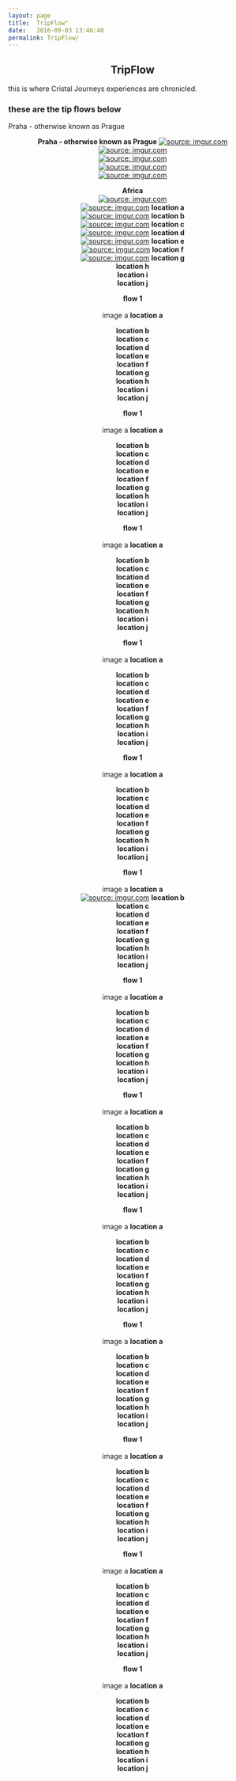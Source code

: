 ```yaml
---
layout: page
title:  TripFlow"
date:   2016-09-03 13:46:40
permalink: TripFlow/
---
```


<h2 style="text-align:center">TripFlow</h2>

this is where Cristal Journeys experiences are chronicled.

<div align="left">

<p>
<h3>these are the tip flows below</h3>
<ul>

</ul>
Praha - otherwise known as Prague


</p> </div>
     
 <div align="center">
 
 <strong>Praha - otherwise known as Prague</strong>
 <a href="http://imgur.com/RIEn9Nh"><img src="http://i.imgur.com/RIEn9Nh.jpg" title="source: imgur.com" /></a><br>
 <a href="http://imgur.com/8dhUug3"><img src="http://i.imgur.com/8dhUug3.jpg" title="source: imgur.com" /></a><br>
 <a href="http://imgur.com/28wESep"><img src="http://i.imgur.com/28wESep.jpg" title="source: imgur.com" /></a><br>
 <a href="http://imgur.com/iUr0d5d"><img src="http://i.imgur.com/iUr0d5d.jpg" title="source: imgur.com" /></a><br>
 <a href="http://imgur.com/pfWbZZ4"><img src="http://i.imgur.com/pfWbZZ4.jpg" title="source: imgur.com" /></a><br>
 

<strong>Africa</strong><br>
<a href="http://imgur.com/NEQZyuF"><img src="http://i.imgur.com/NEQZyuF.jpg" title="source: imgur.com" /></a>
<br>
<a href="http://imgur.com/l7YJ6pS"><img src="http://i.imgur.com/l7YJ6pS.jpg" title="source: imgur.com" /></a>
<strong>location a</strong><br>
 <a href="http://imgur.com/0dFFgSG"><img src="http://i.imgur.com/0dFFgSG.jpg" title="source: imgur.com" /></a>
<strong>location b</strong><br>
<a href="http://imgur.com/ZzjCeoN"><img src="http://i.imgur.com/ZzjCeoN.jpg" title="source: imgur.com" /></a>
<strong>location c</strong><br>
<a href="http://imgur.com/gnbxn0g"><img src="http://i.imgur.com/gnbxn0g.jpg" title="source: imgur.com" /></a>
<strong>location d</strong><br>
<a href="http://imgur.com/3Y2S5kP"><img src="http://i.imgur.com/3Y2S5kP.jpg" title="source: imgur.com" /></a>
<strong>location e</strong><br>
<a href="http://imgur.com/jTrnQdi"><img src="http://i.imgur.com/jTrnQdi.jpg" title="source: imgur.com" /></a>
<strong>location f</strong><br>
<a href="http://imgur.com/NgIjQkx"><img src="http://i.imgur.com/NgIjQkx.jpg" title="source: imgur.com" /></a>
<strong>location g</strong><br>
<strong>location h</strong><br>
<strong>location i</strong><br>
<strong>location j</strong><br>
</div>
 <div align="center">

<strong>flow 1</strong><br>
<br>
image a
<strong>location a</strong><br>
 
<strong>location b</strong><br>
<strong>location c</strong><br>
<strong>location d</strong><br>
<strong>location e</strong><br>
<strong>location f</strong><br>
<strong>location g</strong><br>
<strong>location h</strong><br>
<strong>location i</strong><br>
<strong>location j</strong><br>
</div>
 <div align="center">

<strong>flow 1</strong><br>
<br>
image a
<strong>location a</strong><br>
 
<strong>location b</strong><br>
<strong>location c</strong><br>
<strong>location d</strong><br>
<strong>location e</strong><br>
<strong>location f</strong><br>
<strong>location g</strong><br>
<strong>location h</strong><br>
<strong>location i</strong><br>
<strong>location j</strong><br>
</div>
 <div align="center">

<strong>flow 1</strong><br>
<br>
image a
<strong>location a</strong><br>
 
<strong>location b</strong><br>
<strong>location c</strong><br>
<strong>location d</strong><br>
<strong>location e</strong><br>
<strong>location f</strong><br>
<strong>location g</strong><br>
<strong>location h</strong><br>
<strong>location i</strong><br>
<strong>location j</strong><br>
</div>
 <div align="center">

<strong>flow 1</strong><br>
<br>
image a
<strong>location a</strong><br>
 
<strong>location b</strong><br>
<strong>location c</strong><br>
<strong>location d</strong><br>
<strong>location e</strong><br>
<strong>location f</strong><br>
<strong>location g</strong><br>
<strong>location h</strong><br>
<strong>location i</strong><br>
<strong>location j</strong><br>
</div>
 <div align="center">

<strong>flow 1</strong><br>
<br>
image a
<strong>location a</strong><br>
 
<strong>location b</strong><br>
<strong>location c</strong><br>
<strong>location d</strong><br>
<strong>location e</strong><br>
<strong>location f</strong><br>
<strong>location g</strong><br>
<strong>location h</strong><br>
<strong>location i</strong><br>
<strong>location j</strong><br>
</div>
 <div align="center">

<strong>flow 1</strong><br>
<br>
image a
<strong>location a</strong><br>
 <a href="http://imgur.com/rJ3PTw5"><img src="http://i.imgur.com/rJ3PTw5.jpg" title="source: imgur.com" /></a>
<strong>location b</strong><br>
<strong>location c</strong><br>
<strong>location d</strong><br>
<strong>location e</strong><br>
<strong>location f</strong><br>
<strong>location g</strong><br>
<strong>location h</strong><br>
<strong>location i</strong><br>
<strong>location j</strong><br>
</div>
 <div align="center">

<strong>flow 1</strong><br>
<br>
image a
<strong>location a</strong><br>
 
<strong>location b</strong><br>
<strong>location c</strong><br>
<strong>location d</strong><br>
<strong>location e</strong><br>
<strong>location f</strong><br>
<strong>location g</strong><br>
<strong>location h</strong><br>
<strong>location i</strong><br>
<strong>location j</strong><br>
</div>
 <div align="center">

<strong>flow 1</strong><br>
<br>
image a
<strong>location a</strong><br>
 
<strong>location b</strong><br>
<strong>location c</strong><br>
<strong>location d</strong><br>
<strong>location e</strong><br>
<strong>location f</strong><br>
<strong>location g</strong><br>
<strong>location h</strong><br>
<strong>location i</strong><br>
<strong>location j</strong><br>
</div>
 <div align="center">

<strong>flow 1</strong><br>
<br>
image a
<strong>location a</strong><br>
 
<strong>location b</strong><br>
<strong>location c</strong><br>
<strong>location d</strong><br>
<strong>location e</strong><br>
<strong>location f</strong><br>
<strong>location g</strong><br>
<strong>location h</strong><br>
<strong>location i</strong><br>
<strong>location j</strong><br>
</div>
 <div align="center">

<strong>flow 1</strong><br>
<br>
image a
<strong>location a</strong><br>
 
<strong>location b</strong><br>
<strong>location c</strong><br>
<strong>location d</strong><br>
<strong>location e</strong><br>
<strong>location f</strong><br>
<strong>location g</strong><br>
<strong>location h</strong><br>
<strong>location i</strong><br>
<strong>location j</strong><br>
</div>
 <div align="center">

<strong>flow 1</strong><br>
<br>
image a
<strong>location a</strong><br>
 
<strong>location b</strong><br>
<strong>location c</strong><br>
<strong>location d</strong><br>
<strong>location e</strong><br>
<strong>location f</strong><br>
<strong>location g</strong><br>
<strong>location h</strong><br>
<strong>location i</strong><br>
<strong>location j</strong><br>
</div>
 <div align="center">

<strong>flow 1</strong><br>
<br>
image a
<strong>location a</strong><br>
 
<strong>location b</strong><br>
<strong>location c</strong><br>
<strong>location d</strong><br>
<strong>location e</strong><br>
<strong>location f</strong><br>
<strong>location g</strong><br>
<strong>location h</strong><br>
<strong>location i</strong><br>
<strong>location j</strong><br>
</div>
 <div align="center">

<strong>flow 1</strong><br>
<br>
image a
<strong>location a</strong><br>
 
<strong>location b</strong><br>
<strong>location c</strong><br>
<strong>location d</strong><br>
<strong>location e</strong><br>
<strong>location f</strong><br>
<strong>location g</strong><br>
<strong>location h</strong><br>
<strong>location i</strong><br>
<strong>location j</strong><br>
</div>

  
